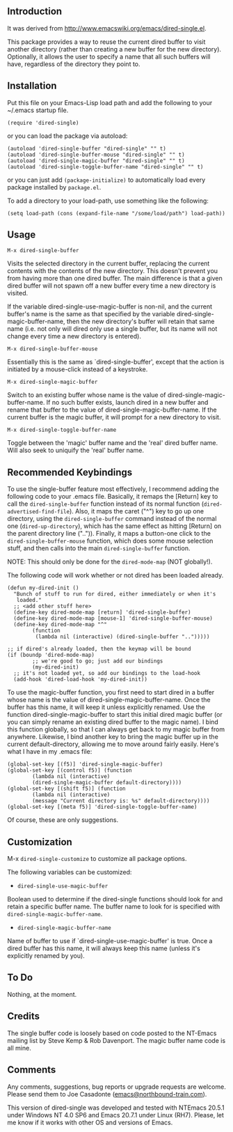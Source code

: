 ## Introduction

It was derived from http://www.emacswiki.org/emacs/dired-single.el.

This package provides a way to reuse the current dired buffer to visit
another directory (rather than creating a new buffer for the new directory).
Optionally, it allows the user to specify a name that all such buffers will
have, regardless of the directory they point to.

## Installation

Put this file on your Emacs-Lisp load path and add the following to your
~/.emacs startup file.

```
(require 'dired-single)
```

or you can load the package via autoload:

```
(autoload 'dired-single-buffer "dired-single" "" t)
(autoload 'dired-single-buffer-mouse "dired-single" "" t)
(autoload 'dired-single-magic-buffer "dired-single" "" t)
(autoload 'dired-single-toggle-buffer-name "dired-single" "" t)
```

or you can just add `(package-initialize)` to automatically load every
package installed by `package.el`.

To add a directory to your load-path, use something like the following:

```
(setq load-path (cons (expand-file-name "/some/load/path") load-path))
```

## Usage

`M-x dired-single-buffer`

Visits the selected directory in the current buffer, replacing the
current contents with the contents of the new directory.  This doesn't
prevent you from having more than one dired buffer.  The main difference
is that a given dired buffer will not spawn off a new buffer every time
a new directory is visited.

If the variable dired-single-use-magic-buffer is non-nil, and the current
buffer's name is the same as that specified by the variable
dired-single-magic-buffer-name, then the new directory's buffer will retain
that same name (i.e. not only will dired only use a single buffer, but
its name will not change every time a new directory is entered).

`M-x dired-single-buffer-mouse`

Essentially this is the same as `dired-single-buffer', except that the
action is initiated by a mouse-click instead of a keystroke.

`M-x dired-single-magic-buffer`

Switch to an existing buffer whose name is the value of
dired-single-magic-buffer-name. If no such buffer exists, launch dired in a
new buffer and rename that buffer to the value of
dired-single-magic-buffer-name.  If the current buffer is the magic buffer,
it will prompt for a new directory to visit.

`M-x dired-single-toggle-buffer-name`

Toggle between the 'magic' buffer name and the 'real' dired buffer
name.  Will also seek to uniquify the 'real' buffer name.

## Recommended Keybindings

To use the single-buffer feature most effectively, I recommend adding the
following code to your .emacs file.  Basically, it remaps the [Return] key
to call the `dired-single-buffer` function instead of its normal
function (`dired-advertised-find-file`).  Also, it maps the caret ("^")
key to go up one directory, using the `dired-single-buffer` command
instead of the normal one (`dired-up-directory`), which has the same effect
as hitting [Return] on the parent directory line ("..")).  Finally, it maps
a button-one click to the `dired-single-buffer-mouse` function, which
does some mouse selection stuff, and then calls into the main
`dired-single-buffer` function.

NOTE: This should only be done for the `dired-mode-map` (NOT globally!).

The following code will work whether or not dired has been loaded already.

```
(defun my-dired-init ()
  "Bunch of stuff to run for dired, either immediately or when it's
   loaded."
  ;; <add other stuff here>
  (define-key dired-mode-map [return] 'dired-single-buffer)
  (define-key dired-mode-map [mouse-1] 'dired-single-buffer-mouse)
  (define-key dired-mode-map "^"
        (function
         (lambda nil (interactive) (dired-single-buffer "..")))))

;; if dired's already loaded, then the keymap will be bound
(if (boundp 'dired-mode-map)
        ;; we're good to go; just add our bindings
        (my-dired-init)
  ;; it's not loaded yet, so add our bindings to the load-hook
  (add-hook 'dired-load-hook 'my-dired-init))
```

To use the magic-buffer function, you first need to start dired in a buffer
whose name is the value of dired-single-magic-buffer-name.  Once the buffer
has this name, it will keep it unless explicitly renamed.  Use the function
dired-single-magic-buffer to start this initial dired magic buffer (or you can
simply rename an existing dired buffer to the magic name).  I bind this
function globally, so that I can always get back to my magic buffer from
anywhere.  Likewise, I bind another key to bring the magic buffer up in the
current default-directory, allowing me to move around fairly easily.  Here's
what I have in my .emacs file:

```
(global-set-key [(f5)] 'dired-single-magic-buffer)
(global-set-key [(control f5)] (function
        (lambda nil (interactive)
        (dired-single-magic-buffer default-directory))))
(global-set-key [(shift f5)] (function
        (lambda nil (interactive)
        (message "Current directory is: %s" default-directory))))
(global-set-key [(meta f5)] 'dired-single-toggle-buffer-name)
```

Of course, these are only suggestions.

## Customization

M-x `dired-single-customize` to customize all package options.

The following variables can be customized:

* `dired-single-use-magic-buffer`

Boolean used to determine if the dired-single functions should look
for and retain a specific buffer name.  The buffer name to look for
is specified with `dired-single-magic-buffer-name`.

* `dired-single-magic-buffer-name`

Name of buffer to use if `dired-single-use-magic-buffer' is true.  Once a
dired buffer has this name, it will always keep this name (unless it's
explicitly renamed by you).

## To Do

Nothing, at the moment.

## Credits

The single buffer code is loosely based on code posted to the NT-Emacs
mailing list by Steve Kemp & Rob Davenport.  The magic buffer name code
is all mine.

## Comments

Any comments, suggestions, bug reports or upgrade requests are welcome.
Please send them to Joe Casadonte (emacs@northbound-train.com).

This version of dired-single was developed and tested with NTEmacs 20.5.1
under Windows NT 4.0 SP6 and Emacs 20.7.1 under Linux (RH7).  Please, let
me know if it works with other OS and versions of Emacs.